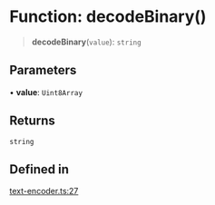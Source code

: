 # Function: decodeBinary()

> **decodeBinary**(`value`): `string`

## Parameters

• **value**: `Uint8Array`

## Returns

`string`

## Defined in

[text-encoder.ts:27](https://github.com/andreisergiu98/baeta/blob/277f62f15bfdecc05d507a84e60b62e5bc08a747/packages/util-encoding/lib/text-encoder.ts#L27)
